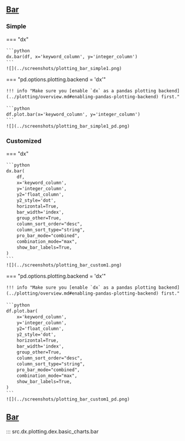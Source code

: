 <!-- --8<-- [start:usage] -->
## [Bar](../../reference/charts/basic_charts/#src.dx.plotting.dex.basic_charts.bar)
### Simple
=== "dx"

    ```python
    dx.bar(df, x='keyword_column', y='integer_column')
    ```
    ![](../screenshots/plotting_bar_simple1.png)

=== "pd.options.plotting.backend = 'dx'"

    !!! info "Make sure you [enable `dx` as a pandas plotting backend](../plotting/overview.md#enabling-pandas-plotting-backend) first."

    ```python
    df.plot.bar(x='keyword_column', y='integer_column')
    ```
    ![](../screenshots/plotting_bar_simple1_pd.png)

### Customized

=== "dx"

    ```python
    dx.bar(
        df, 
        x='keyword_column', 
        y='integer_column',
        y2='float_column',
        y2_style='dot',
        horizontal=True,
        bar_width='index',
        group_other=True,
        column_sort_order="desc",
        column_sort_type="string",
        pro_bar_mode="combined",
        combination_mode="max",
        show_bar_labels=True,
    )
    ```
    ![](../screenshots/plotting_bar_custom1.png)

=== "pd.options.plotting.backend = 'dx'"

    !!! info "Make sure you [enable `dx` as a pandas plotting backend](../plotting/overview.md#enabling-pandas-plotting-backend) first."

    ```python
    df.plot.bar(
        x='keyword_column', 
        y='integer_column',
        y2='float_column',
        y2_style='dot',
        horizontal=True,
        bar_width='index',
        group_other=True,
        column_sort_order="desc",
        column_sort_type="string",
        pro_bar_mode="combined",
        combination_mode="max",
        show_bar_labels=True,
    )
    ```
    ![](../screenshots/plotting_bar_custom1_pd.png)
<!-- --8<-- [end:usage] -->

<!-- --8<-- [start:ref] -->
## [Bar](../../../plotting/basic_charts/#bar)
::: src.dx.plotting.dex.basic_charts.bar
<!-- --8<-- [end:ref] -->